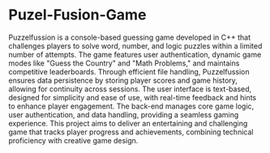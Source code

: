 <h1> Puzel-Fusion-Game</h1>
<p>Puzzelfussion is a console-based guessing game developed in C++ that challenges players to solve word, number, and logic puzzles within a limited number of attempts. The game features user authentication, dynamic game modes like "Guess the Country" and "Math Problems," and maintains competitive leaderboards. Through efficient file handling, Puzzelfussion ensures data persistence by storing player scores and game history, allowing for continuity across sessions. The user interface is text-based, designed for simplicity and ease of use, with real-time feedback and hints to enhance player engagement. The back-end manages core game logic, user authentication, and data handling, providing a seamless gaming experience. This project aims to deliver an entertaining and challenging game that tracks player progress and achievements, combining technical proficiency with creative game design.
</p>
